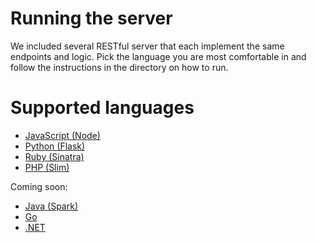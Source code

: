 # Running the server

We included several RESTful server that each implement the same endpoints and
logic.  Pick the language you are most comfortable in and follow the
instructions in the directory on how to run.

# Supported languages

* [JavaScript (Node)](node/README.md)
* [Python (Flask)](python/README.md)
* [Ruby (Sinatra)](ruby/README.md)
* [PHP (Slim)](php/README.md)


Coming soon:
* [Java (Spark)](java/README.md)
* [Go](go/README.md)
* [.NET](dotnet/README.md)
